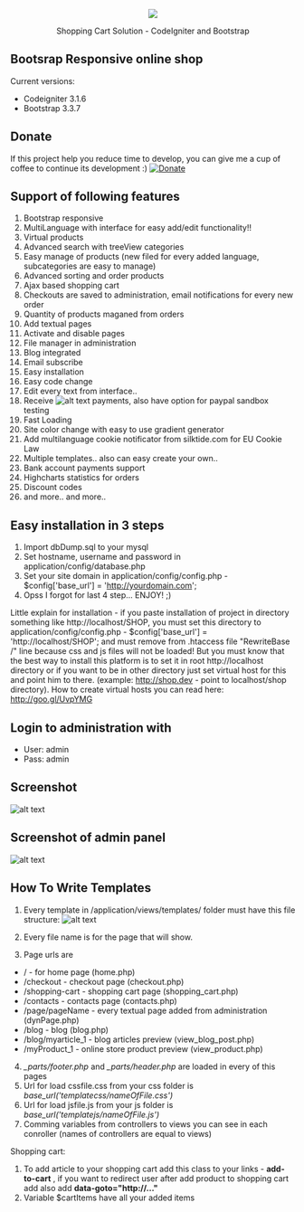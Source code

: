 <p align="center"><img src="https://codeigniter.com/assets/images/ci-logo-big.png"></p>
<p align="center">Shopping Cart Solution - CodeIgniter and Bootstrap</p>
 
## Bootsrap Responsive online shop

Current versions:

* Codeigniter 3.1.6
* Bootstrap 3.3.7

## Donate
If this project help you reduce time to develop, you can give me a cup of coffee to continue its development :)
[![Donate](https://www.paypalobjects.com/en_US/i/btn/btn_donateCC_LG.gif)](https://www.paypal.com/cgi-bin/webscr?cmd=_s-xclick&hosted_button_id=W5BR6K29BQX7E)

## Support of following features

1. Bootstrap responsive
2. MultiLanguage with interface for easy add/edit functionality!!
3. Virtual products
4. Advanced search with treeView categories
5. Easy manage of products (new filed for every added language, subcategories are easy to manage)
6. Advanced sorting and order products
7. Ajax based shopping cart
8. Checkouts are saved to administration, email notifications for every new order
9. Quantity of products maganed from orders
10. Add textual pages
11. Activate and disable pages
12. File manager in administration
13. Blog integrated
14. Email subscribe
15. Easy installation
16. Easy code change
17. Edit every text from interface..
18. Receive ![alt text](https://raw.githubusercontent.com/kirilkirkov/Shopping-Cart-Solution-CodeIgniter/master/github/paypalLogo.png "Logo Title Text 1") payments, also have option for paypal sandbox testing
19. Fast Loading
20. Site color change with easy to use gradient generator
21. Add multilanguage cookie notificator from silktide.com for EU Cookie Law 
22. Multiple templates.. also can easy create your own.. 
23. Bank account payments support
24. Highcharts statistics for orders
25. Discount codes
26. and more.. and more.. 

## Easy installation in 3 steps
1. Import dbDump.sql to your mysql
2. Set hostname, username and password in application/config/database.php
3. Set your site domain in application/config/config.php - $config['base_url'] = 'http://yourdomain.com';
4. Opss I forgot for last 4 step... ENJOY! ;)

Little explain for installation - if you paste installation of project in directory something like http://localhost/SHOP, you must 
set this directory to application/config/config.php - $config['base_url'] = 'http://localhost/SHOP'; and must remove from .htaccess file
"RewriteBase /" line because css and js files will not be loaded! But you must know that the best way to install this platform is to set it
in root http://localhost directory or if you want to be in other directory just set virtual host for this and point him to there.
(example: http://shop.dev - point to localhost/shop directory). How to create virtual hosts you can read here: http://goo.gl/UvpYMG

## Login to administration with

* User: admin
* Pass: admin

## Screenshot
![alt text](https://raw.githubusercontent.com/kirilkirkov/Shopping-Cart-Solution-CodeIgniter/master/github/templates.png "Logo Title Text 1")

## Screenshot of admin panel
![alt text](https://raw.githubusercontent.com/kirilkirkov/Shopping-Cart-Solution-CodeIgniter/master/github/admin_panel4.png "Logo Title Text 1")

## How To Write Templates
1. Every template in /application/views/templates/ folder must have this file structure:
![alt text](https://raw.githubusercontent.com/kirilkirkov/Shopping-Cart-Solution-CodeIgniter/master/github/templateFileStructure.png "Logo Title Text 1")

2. Every file name is for the page that will show.
3. Page urls are
  * / - for home page (home.php)
  * /checkout - checkout page (checkout.php)
  * /shopping-cart - shopping cart page (shopping_cart.php)
  * /contacts - contacts page (contacts.php)
  * /page/pageName - every textual page added from administration (dynPage.php)
  * /blog - blog (blog.php)
  * /blog/myarticle_1 - blog articles preview (view_blog_post.php)
  * /myProduct_1 - online store product preview (view_product.php)
4. *_parts/footer.php* and *_parts/header.php* are loaded in every of this pages
5. Url for load cssfile.css from your css folder is *base_url('templatecss/nameOfFile.css')*
6. Url for load jsfile.js from your js folder is *base_url('templatejs/nameOfFile.js')*
7. Comming variables from controllers to views you can see in each conroller (names of controllers are equal to views)

Shopping cart:

1. To add article to your shopping cart add this class to your links - **add-to-cart** , if you want to redirect user after add product to shopping cart add also add **data-goto="http://..."**
2. Variable $cartItems have all your added items